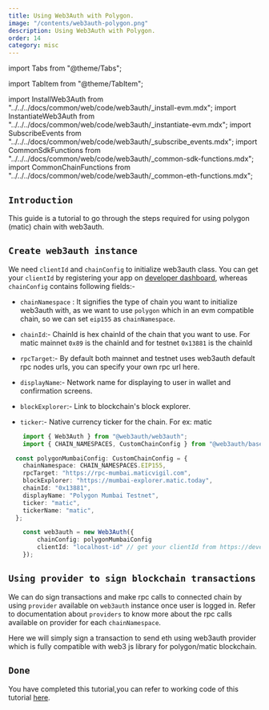 ```yaml
---
title: Using Web3Auth with Polygon.
image: "/contents/web3auth-polygon.png"
description: Using Web3Auth with Polygon.
order: 14
category: misc
---
```


import Tabs from "@theme/Tabs";

import TabItem from "@theme/TabItem";

import InstallWeb3Auth from "../../../docs/common/web/code/web3auth/_install-evm.mdx";
import InstantiateWeb3Auth from "../../../docs/common/web/code/web3auth/_instantiate-evm.mdx";
import SubscribeEvents from "../../../docs/common/web/code/web3auth/_subscribe_events.mdx";
import CommonSdkFunctions from "../../../docs/common/web/code/web3auth/_common-sdk-functions.mdx";
import CommonChainFunctions from "../../../docs/common/web/code/web3auth/_common-eth-functions.mdx";

## `Introduction`

This guide is a tutorial to go through the steps required for using polygon (matic) chain with web3auth.

<InstallWeb3Auth/>

## `Create web3auth instance`

We need `clientId` and `chainConfig` to initialize web3auth class. You can get your `clientId` by registering your app on [developer dashboard](https://developer.web3auth.io), whereas `chainConfig` contains following fields:-


 - `chainNamespace` : It  signifies the type of chain you want to initialize web3auth with, as we want to use `polygon` which in an evm compatible chain,  so we can set `eip155` as `chainNamespace`.

- `chainId`:- ChainId is hex chainId of the chain that you want to use. For matic mainnet `0x89` is the chainId and for testnet `0x13881` is the chainId

- `rpcTarget`:- By default both mainnet and testnet uses web3auth default rpc nodes urls, you can specify your own rpc url here.

- `displayName`:- Network name for displaying to user in wallet and confirmation screens.

- `blockExplorer`:- Link to blockchain's block explorer.

- `ticker`:- Native currency ticker for the chain. For ex: matic


```ts
    import { Web3Auth } from "@web3auth/web3auth";
    import { CHAIN_NAMESPACES, CustomChainConfig } from "@web3auth/base";

  const polygonMumbaiConfig: CustomChainConfig = {
    chainNamespace: CHAIN_NAMESPACES.EIP155,
    rpcTarget: "https://rpc-mumbai.maticvigil.com",
    blockExplorer: "https://mumbai-explorer.matic.today",
    chainId: "0x13881",
    displayName: "Polygon Mumbai Testnet",
    ticker: "matic",
    tickerName: "matic",
  };

    const web3auth = new Web3Auth({
        chainConfig: polygonMumbaiConfig
        clientId: "localhost-id" // get your clientId from https://developer.web3auth.io
    });

```

<SubscribeEvents />
<InstantiateWeb3Auth/>


<CommonSdkFunctions/>

## `Using provider to sign blockchain transactions`

We can do sign transactions and make rpc calls to connected chain by using `provider` available on `web3auth` instance once user is logged in. Refer to documentation about `providers` to know more about the rpc calls available on provider for each `chainNamespace`.

Here we will simply sign a transaction to send eth using web3auth provider  which is fully compatible with web3 js library for polygon/matic blockchain.

<CommonChainFunctions/>

## `Done`

You have completed this tutorial,you can refer to working code of this tutorial [here]("https://github.com/Web3Auth/Web3Auth/examples/vue-app/src/chains/matic.vue").
